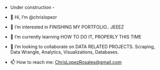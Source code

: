 
- Under construction -

- 👋 Hi, I’m @chrislopezr
- 👀 I’m interested in FINISHING MY PORTFOLIO.. JEEEZ
- 🌱 I’m currently learning HOW TO DO IT, PROPERLY THIS TIME
- 💞️ I’m looking to collaborate on DATA RELATED PROJECTS. Scraping, Data Wrangle, Analytics, Visualizations, Databases.
- 📫 How to reach me: ChrisLopezRosales@gmail.com

<!---
chrislopezr/chrislopezr is a ✨ special ✨ repository because its `README.md` (this file) appears on your GitHub profile.
You can click the Preview link to take a look at your changes.
--->

